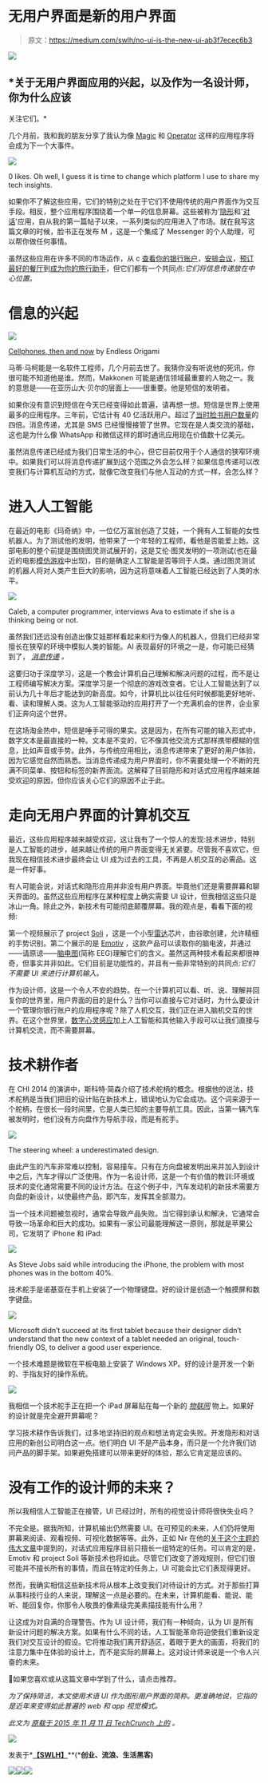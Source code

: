 # 无用户界面是新的用户界面

> 原文：<https://medium.com/swlh/no-ui-is-the-new-ui-ab3f7ecec6b3>

![](img/2142f9f393845a8e766a1578826fdbc2.png)

## *关于无用户界面应用的兴起，以及作为一名设计师，你为什么应该
关注它们。*

几个月前，我和我的朋友分享了我认为像 [Magic](http://getmagicnow.com/) 和 [Operator](https://operator.com/) 这样的应用程序将会成为下一个大事件。

![](img/4e77c13bc1d6670fe96523b58824e35a.png)

0 likes. Oh well, I guess it is time to change which platform I use to share my tech insights.

如果你不了解这些应用，它们的特别之处在于它们不使用传统的用户界面作为交互手段。相反，整个应用程序围绕着一个单一的信息屏幕。这些被称为'[隐形](http://www.producthunt.com/@rrhoover/collections/invisible-apps)和'[对话](http://www.producthunt.com/@chrismessina/collections/convcomm)'应用，自从我的第一篇帖子以来，一系列类似的应用进入了市场。就在我写这篇文章的时候，脸书正在发布 M ，这是一个集成了 Messenger 的个人助理，可以帮你做任何事情。

虽然这些应用在许多不同的市场运作，从 c [查看你的银行账户](https://digit.co/)，[安排会议](https://x.ai/)，[预订最好的餐厅](https://luka.ai)到[成为你的旅行助手](https://taylorbot.com)，但它们都有一个共同点:*它们将信息传递放在中心位置。*

# 信息的兴起

![](img/e8d22c3c4a898c68dba21998dd0b3b45.png)

[Cellphones, then and now](http://endlessorigami.com/comic/cellphones-then-and-now/) by Endless Origami

马蒂·马柯能是一名软件工程师，几个月前去世了。我猜你没有听说他的死讯，你很可能不知道他是谁。然而，Makkonen 可能是通信领域最重要的人物之一。我的意思是——在亚历山大·贝尔的层面上——很重要。他是短信的发明者。

如果你没有意识到短信在今天已经变得如此普遍，请再想一想。短信是世界上使用最多的应用程序。三年前，它估计有 40 亿活跃用户。超过了[当时脸书用户数量](http://finance.yahoo.com/news/number-active-users-facebook-over-years-214600186--finance.html)的四倍。消息传递，尤其是 SMS 已经慢慢接管了世界。它现在是人类交流的基础，这也是为什么像 WhatsApp 和微信这样的即时通讯应用现在价值数十亿美元。

虽然消息传递已经成为我们日常生活的中心，但它目前仅用于个人通信的狭窄环境中。如果我们可以将消息传递扩展到这个范围之外会怎么样？如果信息传递可以改变我们与计算机互动的方式，就像它改变我们与他人互动的方式一样，会怎么样？

# 进入人工智能

在最近的电影《玛奇纳》中，一位亿万富翁创造了艾娃，一个拥有人工智能的女性机器人。为了测试他的发明，他带来了一个年轻的工程师，看他是否能爱上她。这部电影的整个前提是围绕图灵测试展开的，这是艾伦·图灵发明的一项测试(也在最近的电影[模仿游戏](http://www.imdb.com/title/tt2084970/)中出现)，目的是确定人工智能是否等同于人类。通过图灵测试的机器人将对人类产生巨大的影响，因为这将意味着人工智能已经达到了人类的水平。

![](img/840a58e7382ead3c566628b6792c30d0.png)

Caleb, a computer programmer, interviews Ava to estimate if she is a thinking being or not.

虽然我们还远没有创造出像艾娃那样看起来和行为像人的机器人，但我们已经非常擅长在狭窄的环境中模拟人类的智能。AI 表现最好的环境之一是，你可能已经猜到了， [*消息传递*](http://www.bbc.com/news/technology-27762088) *。*

这要归功于深度学习，这是一个教会计算机自己理解和解决问题的过程，而不是让工程师编写解决方案。深度学习是一个彻底的游戏改变者。它让人工智能达到了以前认为几十年后才能达到的新高度。如今，计算机比以往任何时候都能更好地听、看、读和理解人类。这为人工智能驱动的应用打开了一个充满机会的世界，企业家们正奔向这个世界。

在这场淘金热中，短信是唾手可得的果实。这是因为，在所有可能的输入形式中，数字文本是最直接的一种。文本是不变的，它不像其他交流方式那样携带模糊的信息，比如声音或手势。此外，与传统应用相比，消息传递带来了更好的用户体验，因为它感觉自然而熟悉。当消息传递成为用户界面时，你不需要处理一个不断的充满不同菜单、按钮和标签的新界面流。这解释了目前隐形和对话式应用程序越来越受欢迎的原因，但你应该关心它们的原因不止于此。

# 走向无用户界面的计算机交互

最近，这些应用程序越来越受欢迎，这让我有了一个惊人的发现:技术进步，特别是人工智能的进步，越来越让传统的用户界面变得无关紧要。尽管我不喜欢它，但我现在相信技术进步最终会让 UI 成为过去的工具，不再是人机交互的必需品。这是一件好事。

有人可能会说，对话式和隐形应用并非没有用户界面。毕竟他们还是需要屏幕和聊天界面的。虽然这些应用程序在某种程度上确实需要 UI 设计，但我相信这些只是冰山一角。除此之外，新技术有可能彻底颠覆屏幕。我的观点是，看看下面的视频:

第一个视频展示了 project [Soli](https://www.google.com/atap/project-soli/) ，这是一个小型[雷达](https://en.wikipedia.org/wiki/Radar)芯片，由谷歌创建，允许精细的手势识别。第二个展示的是 [Emotiv](https://emotiv.com/) ，这款产品可以读取你的脑电波，并通过——请原谅——[脑电图](https://en.wikipedia.org/wiki/Electroencephalography)(简称 EEG)理解它们的含义。虽然这两种技术看起来都很神奇，但事实并非如此。它们目前是功能性的，并且有一些非常特别的共同点:*它们不需要 UI 来进行计算机输入。*

作为设计师，这是一个令人不安的趋势。在一个计算机可以看、听、说、理解并回复你的世界里，用户界面的目的是什么？当你可以直接与它对话时，为什么要设计一个管理你银行账户的应用程序呢？除了人机交互，我们正在进入脑机交互的世界。在这个世界里，[数字心灵感应](http://techcrunch.com/2014/09/24/digital-telepathy-is-the-future-of-the-human-species/)加上人工智能和其他输入手段可以让我们直接与计算机交流，而不需要屏幕。

# 技术耕作者

在 CHI 2014 的演讲中，斯科特·简森介绍了技术舵柄的概念。根据他的说法，技术舵柄是当我们把旧的设计贴在新技术上，错误地认为它会成功。这个词来源于一个舵柄，在很长一段时间里，它是人类已知的主要导航工具。因此，当第一辆汽车被发明时，他们没有方向盘作为导航手段，而是有舵手。

![](img/3e83a6913211a3cd4ccde0e59ad03c36.png)

The steering wheel: a underestimated design.

由此产生的汽车非常难以控制，容易撞车。只有在方向盘被发明出来并加入到设计中之后，汽车才得以广泛使用。作为一名设计师，这是一个有价值的教训:环境或技术的变化通常需要不同的设计方法。在这个例子中，汽车发动机的新技术需要方向盘的新设计，以使最终产品，即汽车，发挥其全部潜力。

当一个技术问题被忽视时，通常会导致产品失败。当它得到承认和解决，它通常会导致一场革命和巨大的成功。如果有一家公司最能理解这一原则，那就是苹果公司，它发明了 iPhone 和 iPad:

![](img/33d0cefe563f2dfd984e4bdbe567cae2.png)

As Steve Jobs said while introducing the iPhone, the problem with most phones was in the bottom 40%.

技术舵手是诺基亚在手机上安装了一个物理键盘。好的设计是创造一个触摸屏和数字键盘。

![](img/c2e10f4a6d5180dda7a4a25a4acf4d09.png)

Microsoft didn’t succeed at its first tablet because their designer didn’t understand that the new context of a tablet needed an original, touch-friendly OS, to deliver a good user experience.

一个技术难题是微软在平板电脑上安装了 Windows XP。好的设计是开发一个新的、手指友好的操作系统。

![](img/3b37e541862721f73696c59920f6c726.png)

我相信一个技术舵手正在把一个 iPad 屏幕贴在每一个新的 [*物联网*](https://en.wikipedia.org/wiki/Internet_of_Things) 物上。如果好的设计就是完全避开屏幕呢？

学习技术耕作告诉我们，过多地坚持旧的观点和想法肯定会失败。开发隐形和对话应用的新创公司明白这一点。他们明白 UI 不是产品本身，而只是一个允许我们访问产品的脚手架。如果避免搭建可以带来更好的体验，那么它肯定是应该的。

# 没有工作的设计师的未来？

所以我相信人工智能正在接管，UI 已经过时，所有的视觉设计师将很快失业吗？

不完全是。据我所知，计算机输出仍然需要 UI。在可预见的未来，人们仍将使用屏幕来阅读、观看视频、可视化数据等等。此外，正如 Nir 在他的[关于这个主题的伟大文章](http://www.nirandfar.com/2015/07/the-message-is-the-medium-3-reasons-apps-as-assistants-work.html)中提到的，对话式应用程序目前只擅长一组特定的任务。可以肯定的是，Emotiv 和 project Soli 等新技术也将如此。尽管它们改变了游戏规则，但它们很可能并不擅长所有的事情，而且在特定的任务上，UI 可能会比它们表现得更好。

然而，我确实相信这些新技术将从根本上改变我们对待设计的方式。对于那些打算从事科技行业的人来说，理解这一点是必要的。在未来，计算机能看、能说、能听、能回复你，你那令人敬畏的像素级完美素描技能有什么用？

让这成为对自满的合理警告。作为 UI 设计师，我们有一种倾向，认为 UI 是所有新设计问题的解决方案。如果有什么不同的话，人工智能革命将迫使我们重新设定我们对交互设计的假设。它将推动我们离开舒适区，着眼于更大的画面，将我们的注意力集中在体验的设计上，而不是实际的屏幕上。这对设计师来说是一个令人兴奋的未来。

💚如果您喜欢或从这篇文章中学到了什么，请点击推荐。

*为了保持简洁，本文使用术语 UI 作为图形用户界面的简称。更准确地说，它指的是近年来变得如此普遍的 web 和 app 视觉模式。*

*此文为* [*原载于 2015 年 11 月 11 日 TechCrunch 上的*](http://techcrunch.com/2015/11/11/no-ui-is-the-new-ui/) *。*

![](img/c1192ebad88d6b1fc6ae1d6a2bc61154.png)

发表于*[**【SWLH】**](https://medium.com/swlh)**(***创业、流浪、生活黑客)**

*[![](img/de26c089e79a3a2a25d2b750ff6db50f.png)](http://supply.us9.list-manage.com/subscribe?u=310af6eb2240d299c7032ef6c&id=d28d8861ad)**[![](img/f47a578114e0a96bdfabc3a5400688d5.png)](https://medium.com/swlh)**[![](img/c1351daa9c4f0c8ac516addb60c82f6b.png)](https://twitter.com/swlh_)*